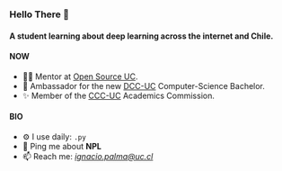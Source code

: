 ### Hello There 👋

#### A student learning about deep learning across the internet and Chile.

#### NOW
- 👨‍💻 Mentor at [Open Source UC](https://github.com/open-source-uc).
- 🏢 Ambassador for the new [DCC-UC](https://www.instagram.com/dccuc/) Computer-Science Bachelor.
- ✨ Member of the [CCC-UC](https://www.instagram.com/ccc.ing.uc/) Academics Commission.

#### BIO
- ⚙️ I use daily: `.py`
- 💬 Ping me about **NPL**
- 📫 Reach me: *ignacio.palma@uc.cl*

